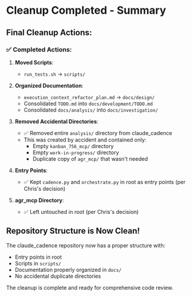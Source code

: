 # Cleanup Completed - Summary

## Final Cleanup Actions:

### ✅ Completed Actions:
1. **Moved Scripts**:
   - `run_tests.sh` → `scripts/`

2. **Organized Documentation**:
   - `execution_context_refactor_plan.md` → `docs/design/`
   - Consolidated `TODO.md` into `docs/development/TODO.md`
   - Consolidated `docs/analysis/` into `docs/investigation/`

3. **Removed Accidental Directories**:
   - ✅ Removed entire `analysis/` directory from claude_cadence
   - This was created by accident and contained only:
     - Empty `kanban_756_mcp/` directory
     - Empty `work-in-progress/` directory
     - Duplicate copy of `agr_mcp/` that wasn't needed

4. **Entry Points**:
   - ✅ Kept `cadence.py` and `orchestrate.py` in root as entry points (per Chris's decision)

5. **agr_mcp Directory**:
   - ✅ Left untouched in root (per Chris's decision)

## Repository Structure is Now Clean!

The claude_cadence repository now has a proper structure with:
- Entry points in root
- Scripts in `scripts/`
- Documentation properly organized in `docs/`
- No accidental duplicate directories

The cleanup is complete and ready for comprehensive code review.
